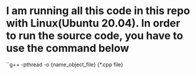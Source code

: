 # I am running all this code in this repo with Linux(Ubuntu 20.04). In order to run the source code, you have to use the command below

``g++ -pthread -o {name_object_file} {*.cpp file}
